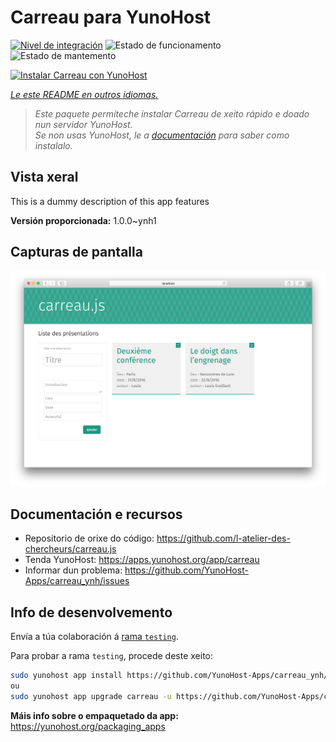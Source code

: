 <!--
NOTA: Este README foi creado automáticamente por <https://github.com/YunoHost/apps/tree/master/tools/readme_generator>
NON debe editarse manualmente.
-->

# Carreau para YunoHost

[![Nivel de integración](https://dash.yunohost.org/integration/carreau.svg)](https://ci-apps.yunohost.org/ci/apps/carreau/) ![Estado de funcionamento](https://ci-apps.yunohost.org/ci/badges/carreau.status.svg) ![Estado de mantemento](https://ci-apps.yunohost.org/ci/badges/carreau.maintain.svg)

[![Instalar Carreau con YunoHost](https://install-app.yunohost.org/install-with-yunohost.svg)](https://install-app.yunohost.org/?app=carreau)

*[Le este README en outros idiomas.](./ALL_README.md)*

> *Este paquete permíteche instalar Carreau de xeito rápido e doado nun servidor YunoHost.*  
> *Se non usas YunoHost, le a [documentación](https://yunohost.org/install) para saber como instalalo.*

## Vista xeral

This is a dummy description of this app features


**Versión proporcionada:** 1.0.0~ynh1

## Capturas de pantalla

![Captura de pantalla de Carreau](./doc/screenshots/screenshot.png)

## Documentación e recursos

- Repositorio de orixe do código: <https://github.com/l-atelier-des-chercheurs/carreau.js>
- Tenda YunoHost: <https://apps.yunohost.org/app/carreau>
- Informar dun problema: <https://github.com/YunoHost-Apps/carreau_ynh/issues>

## Info de desenvolvemento

Envía a túa colaboración á [rama `testing`](https://github.com/YunoHost-Apps/carreau_ynh/tree/testing).

Para probar a rama `testing`, procede deste xeito:

```bash
sudo yunohost app install https://github.com/YunoHost-Apps/carreau_ynh/tree/testing --debug
ou
sudo yunohost app upgrade carreau -u https://github.com/YunoHost-Apps/carreau_ynh/tree/testing --debug
```

**Máis info sobre o empaquetado da app:** <https://yunohost.org/packaging_apps>
